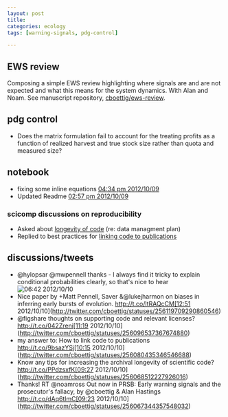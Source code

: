 ```yaml
---
layout: post
title: 
categories: ecology
tags: [warning-signals, pdg-control]

---
```


## EWS review

Composing a simple EWS review highlighting where signals are and are not expected and what this means for the system dynamics.  With Alan and Noam.  See manuscript repository, [cboettig/ews-review](https://github.com/cboettig/ews-review). 


## pdg control 

* Does the matrix formulation fail to account for the treating profits as a function of realized harvest and true stock size rather than quota and measured size?


## notebook 

- fixing some inline equations [04:34 pm 2012/10/09](https://github.com/cboettig/labnotebook/commit/262b8d284b34162780ab5e62402a2763aa4e6a09)
- Updated Readme [02:57 pm 2012/10/09](https://github.com/cboettig/labnotebook/commit/789ba68b31a87e2427a67bab58312de162e9bc96)


### scicomp discussions on reproducibility

* Asked about [longevity of code](http://scicomp.stackexchange.com/questions/3462/increasing-the-archival-longevity-of-code) (re: data managment plan)
* Replied to best practices for [linking code to publications](http://scicomp.stackexchange.com/questions/661/how-to-link-code-to-publications/3463#3463)



## discussions/tweets

* @hylopsar @mwpennell thanks - I always find it tricky to explain conditional probabilities clearly, so that's nice to hear![06:42 2012/10/10](http://twitter.com/cboettig/statuses/256208169267785731)
* Nice paper by +Matt Pennell, Saver &amp;@lukejharmon on biases in inferring early bursts of evolution. http://t.co/ltRAQcCM[12:51 2012/10/10](http://twitter.com/cboettig/statuses/256119709290860546)
* @figshare thoughts on supporting code and relevant licenses? http://t.co/042Zreni[11:19 2012/10/10](http://twitter.com/cboettig/statuses/256096537367674880)
* my answer to: How to link code to publications http://t.co/9bsazYSj[10:15 2012/10/10](http://twitter.com/cboettig/statuses/256080435346546688)
* Know any tips for increasing the archival longevity of scientific code? http://t.co/PPdzsxfK[09:27 2012/10/10](http://twitter.com/cboettig/statuses/256068512227926016)
* Thanks! RT @noamross Out now in PRSB: Early warning signals and the prosecutor's fallacy, by @cboettig &amp; Alan Hastings http://t.co/dAq6tlmC[09:23 2012/10/10](http://twitter.com/cboettig/statuses/256067344357548032)

